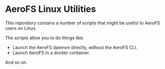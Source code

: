 AeroFS Linux Utilities
===

This repository contains a number of scripts that might be useful to AeroFS
users on Linux.

The scripts allow you to do things like:

- Launch the AeroFS daemon directly, without the AeroFS CLI.
- Launch AeroFS in a docker container.

And so on.
